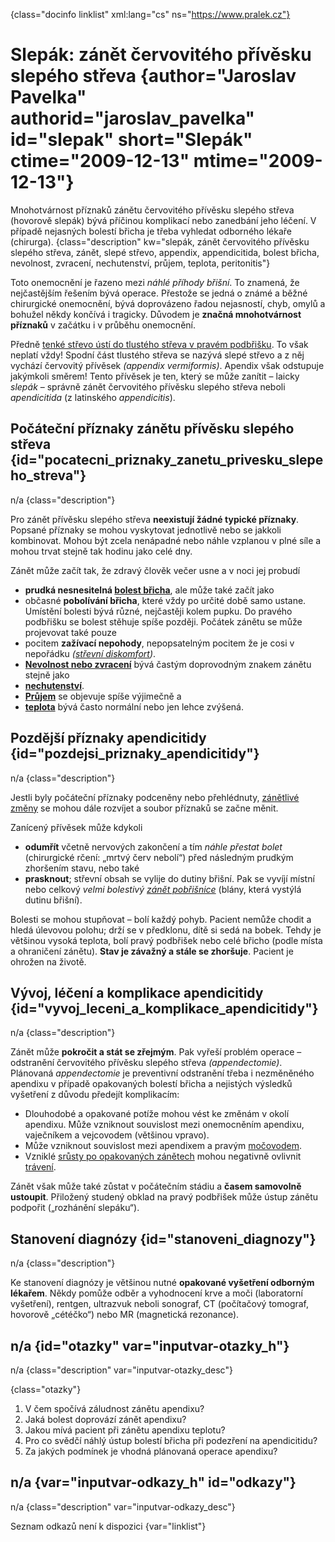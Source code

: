 
{class="docinfo linklist" xml:lang="cs" ns="https://www.pralek.cz"}

# Slepák: zánět červovitého přívěsku slepého střeva {author="Jaroslav Pavelka" authorid="jaroslav_pavelka" id="slepak" short="Slepák" ctime="2009-12-13" mtime="2009-12-13"}

Mnohotvárnost příznaků zánětu červovitého přívěsku slepého střeva (hovorově slepák) bývá příčinou komplikací nebo zanedbání jeho léčení. V případě nejasných bolestí břicha je třeba vyhledat odborného lékaře (chirurga). {class="description" kw="slepák, zánět červovitého přívěsku slepého střeva, zánět, slepé střevo, appendix, appendicitida, bolest břicha, nevolnost, zvracení, nechutenství, průjem, teplota, peritonitis"}

Toto onemocnění je řazeno mezi _náhlé příhody břišní_. To znamená, že nejčastějším řešením bývá operace. Přestože se jedná o známé a běžné chirurgické onemocnění, bývá doprovázeno řadou nejasností, chyb, omylů a bohužel někdy končívá i tragicky. Důvodem je **značná mnohotvárnost příznaků** v začátku i v průběhu onemocnění.

Předně [tenké střevo ústí do tlustého střeva v pravém podbřišku][1]. To však neplatí vždy! Spodní část tlustého střeva se nazývá slepé střevo a z něj vychází červovitý přívěsek _(appendix vermiformis)_. Apendix však odstupuje jakýmkoli směrem! Tento přívěsek je ten, který se může zanítit – laicky _slepák_ – správně zánět červovitého přívěsku slepého střeva neboli _apendicitida_ (z latinského _appendicitis_).

## Počáteční příznaky zánětu přívěsku slepého střeva {id="pocatecni\_priznaky\_zanetu\_privesku\_slepeho_streva"}

n/a {class="description"}

Pro zánět přívěsku slepého střeva **neexistují žádné typické příznaky**. Popsané příznaky se mohou vyskytovat jednotlivě nebo se jakkoli kombinovat. Mohou být zcela nenápadné nebo náhle vzplanou v plné síle a mohou trvat stejně tak hodinu jako celé dny.

Zánět může začít tak, že zdravý člověk večer usne a v noci jej probudí

  * **prudká nesnesitelná [bolest břicha][2]**, ale může také začít jako
  * občasné **pobolívání břicha**, které vždy po určité době samo ustane. Umístění bolesti bývá různé, nejčastěji kolem pupku. Do pravého podbřišku se bolest stěhuje spíše později. Počátek zánětu se může projevovat také pouze
  * pocitem **zažívací nepohody**, nepopsatelným pocitem že je cosi v nepořádku _([střevní diskomfort][3])_.
  * [**Nevolnost nebo zvracení**][4] bývá častým doprovodným znakem zánětu stejně jako
  * **[nechutenství][5]**.
  * [**Průjem**][4] se objevuje spíše výjimečně a
  * [**teplota**][6] bývá často normální nebo jen lehce zvýšená.

## Pozdější příznaky apendicitidy {id="pozdejsi\_priznaky\_apendicitidy"}

n/a {class="description"}

Jestli byly počáteční příznaky podceněny nebo přehlédnuty, [zánětlivé změny][7] se mohou dále rozvíjet a soubor příznaků se začne měnit.

Zanícený přívěsek může kdykoli

  * **odumřít** včetně nervových zakončení a tím _náhle přestat bolet_ (chirurgické rčení: „mrtvý červ nebolí“) před následným prudkým zhoršením stavu, nebo také
  * **prasknout**; střevní obsah se vylije do dutiny břišní. Pak se vyvíjí místní nebo celkový _velmi bolestivý [zánět pobřišnice][8]_ (blány, která vystýlá dutinu břišní).

Bolesti se mohou stupňovat – bolí každý pohyb. Pacient nemůže chodit a hledá úlevovou polohu; drží se v předklonu, dítě si sedá na bobek. Tehdy je většinou vysoká teplota, bolí pravý podbřišek nebo celé břicho (podle místa a ohraničení zánětu). **Stav je závažný a stále se zhoršuje**. Pacient je ohrožen na životě.

## Vývoj, léčení a komplikace apendicitidy {id="vyvoj\_leceni\_a\_komplikace\_apendicitidy"}

n/a {class="description"}

Zánět může **pokročit a stát se zřejmým**. Pak vyřeší problém operace – odstranění červovitého přívěsku slepého střeva _(appendectomie)_. Plánovaná _appendectomie_ je preventivní odstranění třeba i nezměněného apendixu v případě opakovaných bolestí břicha a nejistých výsledků vyšetření z důvodu předejít komplikacím:

  * Dlouhodobé a opakované potíže mohou vést ke změnám v okolí apendixu. Může vzniknout souvislost mezi onemocněním apendixu, vaječníkem a vejcovodem (většinou vpravo).
  * Může vzniknout souvislost mezi apendixem a pravým [močovodem][9].
  * Vzniklé [srůsty po opakovaných zánětech][2] mohou negativně ovlivnit [trávení][1].

Zánět však může také zůstat v počátečním stádiu a **časem samovolně ustoupit**. Přiložený studený obklad na pravý podbřišek může ústup zánětu podpořit („rozhánění slepáku“).

## Stanovení diagnózy {id="stanoveni_diagnozy"}

n/a {class="description"}

Ke stanovení diagnózy je většinou nutné **opakované vyšetření odborným lékařem**. Někdy pomůže odběr a vyhodnocení krve a moči (laboratorní vyšetření), rentgen, ultrazvuk neboli sonograf, CT (počítačový tomograf, hovorově „cétéčko“) nebo MR (magnetická rezonance).

## n/a {id="otazky" var="inputvar-otazky_h"}

n/a {class="description" var="inputvar-otazky_desc"}

{class="otazky"}

  1. V čem spočívá záludnost zánětu apendixu?
  2. Jaká bolest doprovází zánět apendixu?
  3. Jakou mívá pacient při zánětu apendixu teplotu?
  4. Pro co svědčí náhlý ústup bolestí břicha při podezření na apendicitidu?
  5. Za jakých podmínek je vhodná plánovaná operace apendixu?

## n/a {var="inputvar-odkazy_h" id="odkazy"}

n/a {class="description" var="inputvar-odkazy_desc"}

Seznam odkazů není k dispozici {var="linklist"}

 [1]: stravovaci_navyky
 [2]: strevni_nepruchodnost
 [3]: zlucove_kameny
 [4]: funkcni_poruchy_traveni
 [5]: mytus_o_rakovine
 [6]: teplota
 [7]: lecba_zanetu
 [8]: mikroorganizmy
 [9]: mocove_kameny